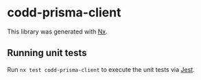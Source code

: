 # codd-prisma-client

This library was generated with [Nx](https://nx.dev).

## Running unit tests

Run `nx test codd-prisma-client` to execute the unit tests via [Jest](https://jestjs.io).
